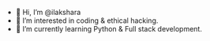 - 👋 Hi, I’m @ilakshara
- 👀 I’m interested in coding & ethical hacking.
- 🌱 I’m currently learning Python & Full stack development.

<!---
ilakshara/ilakshara is a ✨ special ✨ repository because its `README.md` (this file) appears on your GitHub profile.
You can click the Preview link to take a look at your changes.
--->
